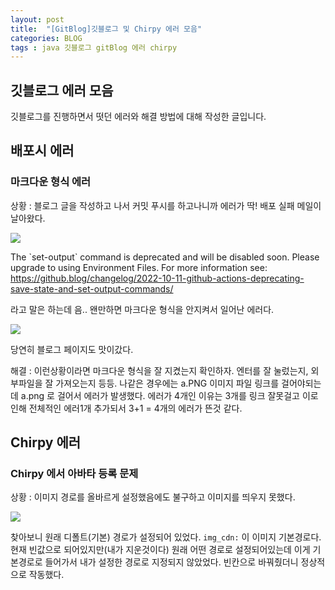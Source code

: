 ```yaml
---
layout: post
title:  "[GitBlog]깃블로그 및 Chirpy 에러 모음"
categories: BLOG
tags : java 깃블로그 gitBlog 에러 chirpy
---
```


## 깃블로그 에러 모음

깃블로그를 진행하면서 떳던 에러와 해결 방법에 대해 작성한 글입니다.

## 배포시 에러

### 마크다운 형식 에러

상황 : 블로그 글을 작성하고 나서 커밋 푸시를 하고나니까 에러가 딱! 배포 실패 메일이 날아왔다.

<img src="../../assets/img/posts/gitblog/깃블로그1.PNG">


The \`set-output\` command is deprecated and will be disabled soon. Please upgrade to using Environment Files. For more information see: https://github.blog/changelog/2022-10-11-github-actions-deprecating-save-state-and-set-output-commands/


라고 말은 하는데 음.. 왠만하면 마크다운 형식을 안지켜서 일어난 에러다.

<img src="../../assets/img/posts/gitblog/깃블로그2.PNG">

당연히 블로그 페이지도 맛이갔다.

해결 : 이런상황이라면 마크다운 형식을 잘 지켰는지 확인하자. 엔터를 잘 눌렀는지, 외부파일을 잘 가져오는지 등등.
나같은 경우에는 a.PNG 이미지 파일 링크를 걸어야되는데 a.png 로 걸어서 에러가 발생했다. 에러가 4개인 이유는 3개를 링크 잘못걸고 이로인해 전체적인 에러1개 추가되서 3+1 = 4개의 에러가 뜬것 같다.


## Chirpy 에러

### Chirpy 에서 아바타 등록 문제

상황 : 이미지 경로를 올바르게 설정했음에도 불구하고 이미지를 띄우지 못했다. 

<img src="../../assets/img/posts/gitblog/깃블로그3.PNG">


찾아보니 원래 디폴트(기본) 경로가 설정되어 있었다. `img_cdn:` 이 이미지 기본경로다.
현재 빈값으로 되어있지만(내가 지운것이다) 원래 어떤 경로로 설정되어있는데 이게 기본경로로 들어가서 내가 설정한 경로로 지정되지 않았었다.
빈칸으로 바꿔줬더니 정상적으로 작동했다.
